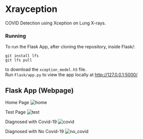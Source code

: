 # Xrayception
 COVID Detection using Xception on Lung X-rays.

### Running
 To run the Flask App, after cloning the repository, inside Flask/: 
```
git install lfs
git lfs pull
```
 to download the `xception_model.h5` file.\
 Run `Flask/app.py` to view the app locally at http://127.0.0.1:5000/

## Flask App (Webpage) 
Home Page
![home](https://github.com/user-attachments/assets/dbaac90f-3c88-488d-b380-126874e7c6dd)

Test Page
![test](https://github.com/user-attachments/assets/e6ddcb22-b644-4abe-afbd-dc534ea8f671)

Diagnosed with Covid-19
![covid](https://github.com/user-attachments/assets/a30927ea-01b6-49dd-822e-15885ce62a9b)

Diagnosed with No Covid-19
![no_covid](https://github.com/user-attachments/assets/23975644-fc79-4a9a-9970-b0c9900a9246)
